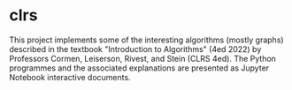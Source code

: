 # clrs
This project implements some of the interesting algorithms (mostly graphs) described in the textbook "Introduction to Algorithms" (4ed 2022) by Professors Cormen, Leiserson, Rivest, and Stein (CLRS 4ed). The Python programmes and the associated explanations are presented as Jupyter Notebook interactive documents.
